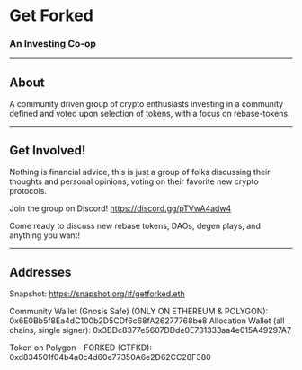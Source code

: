 # Get Forked
### An Investing Co-op

---

## About  
A community driven group of crypto enthusiasts investing in a community defined and voted upon selection of tokens, with a focus on rebase-tokens.  

---

## Get Involved!
Nothing is financial advice, this is just a group of folks discussing their thoughts and personal opinions, voting on their favorite new crypto protocols.  

Join the group on Discord! https://discord.gg/pTVwA4adw4  

Come ready to discuss new rebase tokens, DAOs, degen plays, and anything you want!  

---

## Addresses
Snapshot: https://snapshot.org/#/getforked.eth

Community Wallet (Gnosis Safe) (ONLY ON ETHEREUM & POLYGON): 0x6E0Bb5f8Ea4dC100b2D5CDf6c68fA26277768be8
Allocation Wallet (all chains, single signer): 0x3BDc8377e5607DDde0E731333aa4e015A49297A7

Token on Polygon - FORKED (GTFKD): 0xd834501f04b4a0c4d60e77350A6e2D62CC28F380